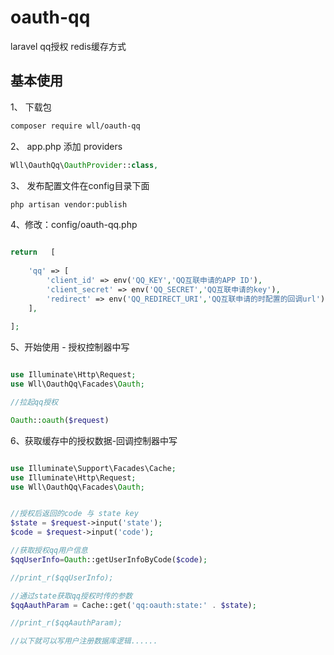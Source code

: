 # oauth-qq
laravel qq授权 redis缓存方式

## 基本使用

1、 下载包
```bash
composer require wll/oauth-qq
```

2、 app.php 添加 providers
```php
Wll\OauthQq\OauthProvider::class,
```

3、 发布配置文件在config目录下面
```bash
php artisan vendor:publish
```

4、修改：config/oauth-qq.php
```php

return   [
    
	'qq' => [
        'client_id' => env('QQ_KEY','QQ互联申请的APP ID'),
        'client_secret' => env('QQ_SECRET','QQ互联申请的key'),
        'redirect' => env('QQ_REDIRECT_URI','QQ互联申请的时配置的回调url')
    ],	
	
];

```


5、开始使用 - 授权控制器中写
```php

use Illuminate\Http\Request;
use Wll\OauthQq\Facades\Oauth;	

//拉起qq授权

Oauth::oauth($request)
```


6、获取缓存中的授权数据-回调控制器中写
```php

use Illuminate\Support\Facades\Cache;
use Illuminate\Http\Request;
use Wll\OauthQq\Facades\Oauth;	


//授权后返回的code 与 state key
$state = $request->input('state');
$code = $request->input('code');

//获取授权qq用户信息
$qqUserInfo=Oauth::getUserInfoByCode($code);

//print_r($qqUserInfo);

//通过state获取qq授权时传的参数
$qqAauthParam = Cache::get('qq:oauth:state:' . $state);

//print_r($qqAauthParam);

//以下就可以写用户注册数据库逻辑......

```
